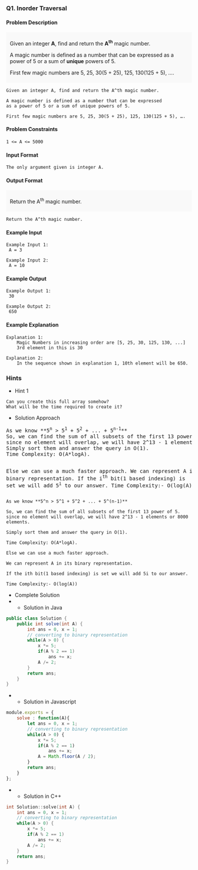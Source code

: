 ### Q1. Inorder Traversal
#### Problem Description
<div style="background-color: #f9f9f9; padding: 5px 10px;">
    <p>Given an integer <strong>A</strong>, find and return 
    the <strong>A<sup>th</sup></strong> magic number.</p>
    <p>A magic number is defined as a number that can be 
    expressed as a power of 5 or a sum 
    of <strong>unique</strong> powers of 5.</p>
    <p>First few magic numbers are 5, 25, 30(5 + 25), 125, 130(125 + 5), ….</p>
</div>

```text
Given an integer A, find and return the A^th magic number.

A magic number is defined as a number that can be expressed 
as a power of 5 or a sum of unique powers of 5.

First few magic numbers are 5, 25, 30(5 + 25), 125, 130(125 + 5), ….
```
#### Problem Constraints
```text
1 <= A <= 5000
```
#### Input Format
```text
The only argument given is integer A.
```
#### Output Format
<div style="background-color: #f9f9f9; padding: 5px 10px;">
    <p>Return the A<sup>th</sup> magic number.</p>
</div>

```text
Return the A^th magic number.
```
#### Example Input
```text
Example Input 1:
 A = 3

Example Input 2:
 A = 10
```
#### Example Output
```text
Example Output 1:
 30

Example Output 2:
 650
```
#### Example Explanation
```text
Explanation 1:
    Magic Numbers in increasing order are [5, 25, 30, 125, 130, ...]
    3rd element in this is 30

Explanation 2:
    In the sequence shown in explanation 1, 10th element will be 650.
```
### Hints
* Hint 1
```text
Can you create this full array somehow?
What will be the time required to create it?
```
* Solution Approach
<div><pre>As we know **5<sup>n</sup> &gt; 5<sup>1</sup> + 5<sup>2</sup> + ... + 5<sup>n-1</sup>**
So, we can find the sum of all subsets of the first 13 power of 5.
since no element will overlap, we will have 2^13 - 1 elements or 8000 elements.
Simply sort them and answer the query in O(1).
Time Complexity: O(A*logA).

Else we can use a much faster approach.
We can represent A in its binary representation.
If the i<sup>th</sup> bit(1 based indexing) is set we will add 5<sup>i</sup> to our answer.
Time Complexity:- O(log(A))
</pre></div>

```text
As we know **5^n > 5^1 + 5^2 + ... + 5^(n-1)**

So, we can find the sum of all subsets of the first 13 power of 5.
since no element will overlap, we will have 2^13 - 1 elements or 8000 elements.

Simply sort them and answer the query in O(1).

Time Complexity: O(A*logA).

Else we can use a much faster approach.

We can represent A in its binary representation.

If the ith bit(1 based indexing) is set we will add 5i to our answer.

Time Complexity:- O(log(A))
```
* Complete Solution
* * Solution in Java
```java
public class Solution {
    public int solve(int A) {
        int ans = 0, x = 1;
        // converting to binary representation
        while(A > 0) {
            x *= 5;
            if(A % 2 == 1)    
                ans += x;
            A /= 2;
        }
        return ans;
    }
}
```
* * Solution in Javascript
```javascript
module.exports = { 
	solve : function(A){
        let ans = 0, x = 1;
        // converting to binary representation
        while(A > 0) {
            x *= 5;
            if(A % 2 == 1)
                ans += x;
            A = Math.floor(A / 2);
        }
        return ans;
	}
};
```
* * Solution in C++
```cpp
int Solution::solve(int A) {
    int ans = 0, x = 1;
    // converting to binary representation
    while(A > 0) {
        x *= 5;
        if(A % 2 == 1)    
            ans += x;
        A /= 2;
    }
    return ans;
}
```

